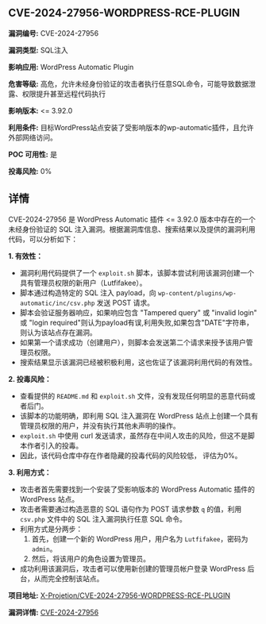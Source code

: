 ## CVE-2024-27956-WORDPRESS-RCE-PLUGIN

**漏洞编号:** CVE-2024-27956

**漏洞类型:** SQL注入

**影响应用:** WordPress Automatic Plugin

**危害等级:** 高危，允许未经身份验证的攻击者执行任意SQL命令，可能导致数据泄露、权限提升甚至远程代码执行

**影响版本:** <= 3.92.0

**利用条件:** 目标WordPress站点安装了受影响版本的wp-automatic插件，且允许外部网络访问。

**POC 可用性:** 是

**投毒风险:** 0%

## 详情

CVE-2024-27956 是 WordPress Automatic 插件 <= 3.92.0 版本中存在的一个未经身份验证的 SQL 注入漏洞。根据漏洞库信息、搜索结果以及提供的漏洞利用代码，可以分析如下：

**1. 有效性：**

*   漏洞利用代码提供了一个 `exploit.sh` 脚本，该脚本尝试利用该漏洞创建一个具有管理员权限的新用户（Lutfifakee）。
*   脚本通过构造特定的 SQL 注入 payload，向 `wp-content/plugins/wp-automatic/inc/csv.php` 发送 POST 请求。
*   脚本会验证服务器响应，如果响应包含 "Tampered query" 或 "invalid login" 或 "login required"则认为payload有误,利用失败,如果包含"DATE"字符串，则认为该站点存在漏洞。
*   如果第一个请求成功（创建用户），则脚本会发送第二个请求来授予该用户管理员权限。
*   搜索结果显示该漏洞已经被积极利用，这也佐证了该漏洞利用代码的有效性。

**2. 投毒风险：**

*   查看提供的 `README.md` 和 `exploit.sh` 文件，没有发现任何明显的恶意代码或者后门。
*   该脚本的功能明确，即利用 SQL 注入漏洞在 WordPress 站点上创建一个具有管理员权限的用户，并没有执行其他未声明的操作。
*   `exploit.sh` 中使用 curl 发送请求，虽然存在中间人攻击的风险，但这不是脚本作者引入的投毒。
*   因此，该代码仓库中存在作者隐藏的投毒代码的风险较低， 评估为0%。

**3. 利用方式：**

*   攻击者首先需要找到一个安装了受影响版本的 WordPress Automatic 插件的 WordPress 站点。
*   攻击者需要通过构造恶意的 SQL 语句作为 POST 请求参数 `q` 的值，利用 `csv.php` 文件中的 SQL 注入漏洞执行任意 SQL 命令。
*   利用方式是分两步：
    1.  首先，创建一个新的 WordPress 用户，用户名为 `Lutfifakee`，密码为 `admin`。
    2.  然后，将该用户的角色设置为管理员。
*   成功利用该漏洞后，攻击者可以使用新创建的管理员帐户登录 WordPress 后台，从而完全控制该站点。

**项目地址:** [X-Projetion/CVE-2024-27956-WORDPRESS-RCE-PLUGIN](https://github.com/X-Projetion/CVE-2024-27956-WORDPRESS-RCE-PLUGIN)

**漏洞详情:** [CVE-2024-27956](https://nvd.nist.gov/vuln/detail/CVE-2024-27956)